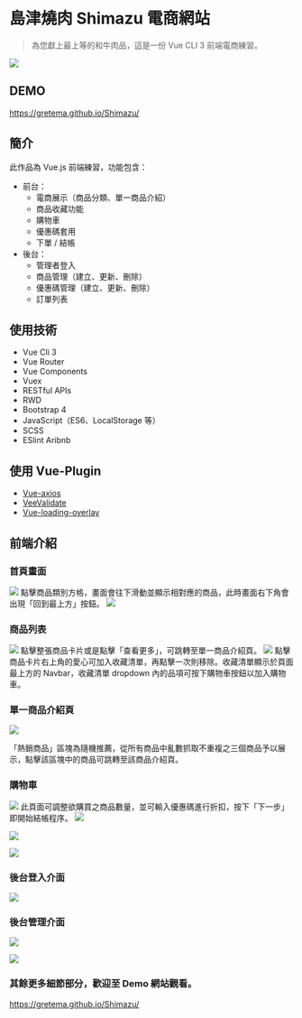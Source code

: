 # 島津燒肉 Shimazu 電商網站
> 為您獻上最上等的和牛肉品，這是一份 Vue CLI 3 前端電商練習。

![](https://i.imgur.com/pXS0V8h.jpg)

## DEMO
https://gretema.github.io/Shimazu/

## 簡介
此作品為 Vue.js 前端練習，功能包含：
- 前台：
  - 電商展示（商品分類、單一商品介紹）
  - 商品收藏功能
  - 購物車
  - 優惠碼套用
  - 下單 / 結帳
- 後台：
  - 管理者登入
  - 商品管理（建立、更新、刪除）
  - 優惠碼管理（建立、更新、刪除） 
  - 訂單列表

## 使用技術
* Vue Cli 3
* Vue Router
* Vue Components
* Vuex
* RESTful APIs
* RWD
* Bootstrap 4
* JavaScript（ES6、LocalStorage 等）
* SCSS
* ESlint Aribnb

## 使用 Vue-Plugin
* [Vue-axios](https://www.npmjs.com/package/vue-axios)
* [VeeValidate](https://logaretm.github.io/vee-validate/guide/basics.html#validation-provider)
* [Vue-loading-overlay](https://www.npmjs.com/package/vue-loading-overlay)

## 前端介紹
### 首頁畫面
![](https://i.imgur.com/pXS0V8h.jpg)
點擊商品類別方格，畫面會往下滑動並顯示相對應的商品，此時畫面右下角會出現「回到最上方」按鈕。
![](https://i.imgur.com/Kn1KS1U.jpg)

### 商品列表
![](https://i.imgur.com/jnRy7fn.jpg)
點擊整張商品卡片或是點擊「查看更多」，可跳轉至單一商品介紹頁。
![](https://i.imgur.com/t4CGoOy.jpg)
點擊商品卡片右上角的愛心可加入收藏清單，再點擊一次則移除。收藏清單顯示於頁面最上方的 Navbar，收藏清單 dropdown 內的品項可按下購物車按鈕以加入購物車。
### 單一商品介紹頁
![](https://i.imgur.com/w8cEVBP.jpg)

「熱銷商品」區塊為隨機推薦，從所有商品中亂數抓取不重複之三個商品予以展示，點擊該區塊中的商品可跳轉至該商品介紹頁。
### 購物車
![](https://i.imgur.com/4qYx2cH.png)
此頁面可調整欲購買之商品數量，並可輸入優惠碼進行折扣，按下「下一步」即開始結帳程序。
![](https://i.imgur.com/km66G3o.png)

![](https://i.imgur.com/2f7nKVx.png)

![](https://i.imgur.com/RaBUlE8.jpg)


### 後台登入介面
![](https://i.imgur.com/w0Bv4w9.png)
### 後台管理介面
![](https://i.imgur.com/6EQkX4G.png)

![](https://i.imgur.com/23t60kY.png)

### 其餘更多細節部分，歡迎至 Demo 網站觀看。
https://gretema.github.io/Shimazu/
